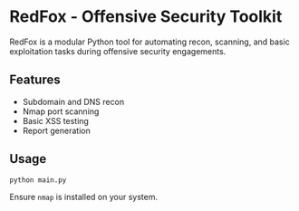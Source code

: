# RedFox - Offensive Security Toolkit

RedFox is a modular Python tool for automating recon, scanning, and basic exploitation tasks during offensive security engagements.

## Features
- Subdomain and DNS recon
- Nmap port scanning
- Basic XSS testing
- Report generation

## Usage
```bash
python main.py
```

Ensure `nmap` is installed on your system.
